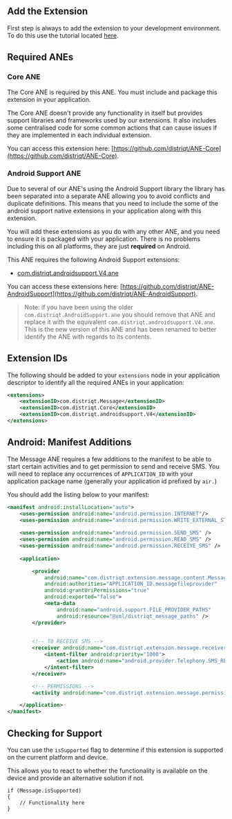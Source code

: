 
## Add the Extension

First step is always to add the extension to your development environment. 
To do this use the tutorial located [here](https://airnativeextensions.com/knowledgebase/tutorial/1).



## Required ANEs

### Core ANE

The Core ANE is required by this ANE. You must include and package this extension in your application.

The Core ANE doesn't provide any functionality in itself but provides support libraries and frameworks used by our extensions.
It also includes some centralised code for some common actions that can cause issues if they are implemented in each individual extension.

You can access this extension here: [https://github.com/distriqt/ANE-Core](https://github.com/distriqt/ANE-Core).



### Android Support ANE

Due to several of our ANE's using the Android Support library the library has been separated into a separate ANE allowing you to avoid conflicts and duplicate definitions. This means that you need to include the some of the android support native extensions in your application along with this extension.

You will add these extensions as you do with any other ANE, and you need to ensure it is packaged with your application. There is no problems including this on all platforms, they are just **required** on Android.

This ANE requires the following Android Support extensions:

- [com.distriqt.androidsupport.V4.ane](https://github.com/distriqt/ANE-AndroidSupport/raw/master/lib/com.distriqt.androidsupport.V4.ane)

You can access these extensions here: [https://github.com/distriqt/ANE-AndroidSupport](https://github.com/distriqt/ANE-AndroidSupport).


> 
> Note: if you have been using the older `com.distriqt.AndroidSupport.ane` you should remove that ANE 
> and replace it with the equivalent `com.distriqt.androidsupport.V4.ane`. This is the new version of 
> this ANE and has been renamed to better identify the ANE with regards to its contents.
>


## Extension IDs

The following should be added to your `extensions` node in your application descriptor to identify all the required ANEs in your application:

```xml
<extensions>
    <extensionID>com.distriqt.Message</extensionID>
    <extensionID>com.distriqt.Core</extensionID>
    <extensionID>com.distriqt.androidsupport.V4</extensionID>
</extensions>
```




## Android: Manifest Additions

The Message ANE requires a few additions to the manifest to be able to start certain activities and to get permission to send and receive SMS. 
You will need to replace any occurrences of `APPLICATION_ID` with your application package name (generally your application id prefixed by `air.`)

You should add the listing below to your manifest:

```xml
<manifest android:installLocation="auto">
	<uses-permission android:name="android.permission.INTERNET"/>
	<uses-permission android:name="android.permission.WRITE_EXTERNAL_STORAGE"/>
	
	<uses-permission android:name="android.permission.SEND_SMS" /> 
	<uses-permission android:name="android.permission.READ_SMS" /> 
	<uses-permission android:name="android.permission.RECEIVE_SMS" />
	
	<application>

		<provider
			android:name="com.distriqt.extension.message.content.MessageFileProvider"
			android:authorities="APPLICATION_ID.messagefileprovider"
			android:grantUriPermissions="true"
			android:exported="false">
			<meta-data
				android:name="android.support.FILE_PROVIDER_PATHS"
				android:resource="@xml/distriqt_message_paths" />
		</provider>

	
		<!-- TO RECEIVE SMS -->
		<receiver android:name="com.distriqt.extension.message.receivers.MessageSMSReceiver" android:exported="true" > 
			<intent-filter android:priority="1000"> 
				<action android:name="android.provider.Telephony.SMS_RECEIVED" />
			</intent-filter> 
		</receiver>

		<!-- PERMISSIONS -->
		<activity android:name="com.distriqt.extension.message.permissions.AuthorisationActivity" android:theme="@android:style/Theme.Translucent.NoTitleBar" />

	</application>
</manifest>
```




## Checking for Support

You can use the `isSupported` flag to determine if this extension is supported on the current platform and device.

This allows you to react to whether the functionality is available on the device and provide an alternative solution if not.


```as3
if (Message.isSupported)
{
	// Functionality here
}
```

